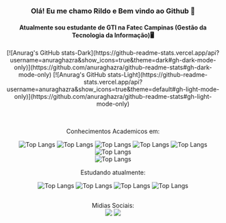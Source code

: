 <div class="container" align="center">

### Olá! Eu me chamo Rildo e Bem vindo ao Github 👋
#### Atualmente sou estudante de GTI na Fatec Campinas (Gestão da Tecnologia da Informação)🖥️

</div>
<div align="center">
 [![Anurag's GitHub stats-Dark](https://github-readme-stats.vercel.app/api?username=anuraghazra&show_icons=true&theme=dark#gh-dark-mode-only)](https://github.com/anuraghazra/github-readme-stats#gh-dark-mode-only)
[![Anurag's GitHub stats-Light](https://github-readme-stats.vercel.app/api?username=anuraghazra&show_icons=true&theme=default#gh-light-mode-only)](https://github.com/anuraghazra/github-readme-stats#gh-light-mode-only)
</div>

##

<div style="display: inline_block" align="center"><br>
   Conhecimentos Academicos em:
   <br>
  
   
   ![Top Langs](https://img.shields.io/badge/HTML5-E34F26?style=for-the-badge&logo=html5&logoColor=white)
   ![Top Langs](https://img.shields.io/badge/CSS3-1572B6?style=for-the-badge&logo=css3&logoColor=white)
   ![Top Langs](https://img.shields.io/badge/PHP-777BB4?style=for-the-badge&logo=php&logoColor=white)
   ![Top Langs](https://img.shields.io/badge/JavaScript-323330?style=for-the-badge&logo=javascript&logoColor=F7DF1E)
   ![Top Langs](https://img.shields.io/badge/MySQL-00000F?style=for-the-badge&logo=mysql&logoColor=white)	
   ![Top Langs](https://img.shields.io/badge/Bootstrap-563D7C?style=for-the-badge&logo=bootstrap&logoColor=white)	
   ![Top Langs](https://img.shields.io/badge/jQuery-0769AD?style=for-the-badge&logo=jquery&logoColor=white)	
  
   Estudando atualmente: <br>
  
   ![Top Langs](https://img.shields.io/badge/Java-ED8B00?style=for-the-badge&logo=java&logoColor=white)
   ![Top Langs](https://img.shields.io/badge/Databricks-FF3621?style=for-the-badge&logo=Databricks&logoColor=white)
   ![Top Langs](https://img.shields.io/badge/Scala-DC322F?style=for-the-badge&logo=scala&logoColor=white)
   ![Top Langs](https://img.shields.io/badge/Python-3776AB?style=for-the-badge&logo=python&logoColor=white)

</div>
  
  ##

<div style="display: inline_block" align="center">  Midias Sociais: <br>
  <a href="https://instagram.com/rld.claro" target="_blank"><img src="https://img.shields.io/badge/-Instagram-%23E4405F?style=for-the-badge&logo=instagram&logoColor=white" target="_blank"></a>
  <a href="https://www.linkedin.com/in/rildo-claro-4662b0141/" target="_blank"><img src="https://img.shields.io/badge/-LinkedIn-%230077B5?style=for-the-badge&logo=linkedin&logoColor=white" target="_blank"></a> 

